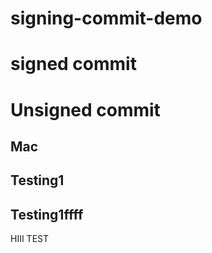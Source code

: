 # signing-commit-demo

# signed commit

# Unsigned commit

## Mac



## Testing1


## Testing1ffff


HIII TEST

